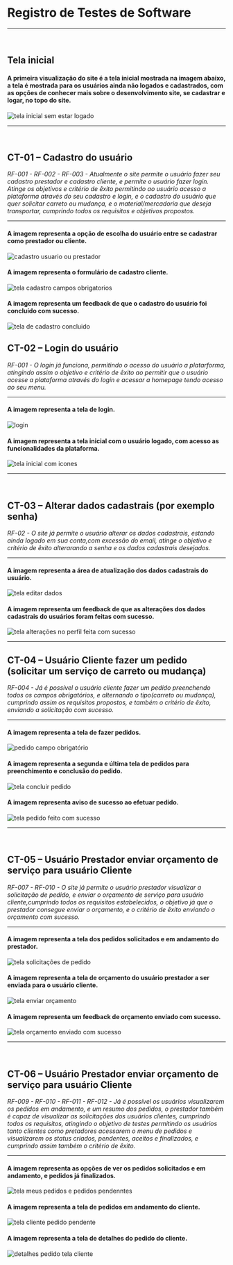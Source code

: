 # Registro de Testes de Software
<hr />
<br>

## Tela inicial
#### A primeira visualização do site é a tela inicial mostrada na imagem abaixo, a  tela é mostrada para os usuários ainda não logados e cadastrados, com as opções de conhecer mais sobre o desenvolvimento site, se cadastrar e logar, no topo do site. 

![tela inicial sem estar logado](https://user-images.githubusercontent.com/91202959/175394063-2d86139b-77c1-4197-bdc6-13af2ba37137.png)

<hr />
<br>

## CT-01 – Cadastro do usuário
*RF-001 - RF-002 - RF-003 - Atualmente o site permite o usuário fazer seu cadastro prestador e cadastro cliente, e permite o usuário fazer login. Atinge os objetivos e critério de êxito permitindo ao usuário acesso a plataforma através do seu cadastro e login, e o cadastro do usuário que quer solicitar carreto ou mudança, e o material/mercadoria que deseja transportar, cumprindo todos os requisitos e objetivos propostos.*
<hr />

#### A imagem representa a opção de escolha do usuário entre se  cadastrar como prestador ou cliente.

![cadastro usuario ou prestador](https://user-images.githubusercontent.com/91202959/174340239-c3500fa4-ff8d-4258-b438-30e84ee2beee.png)
<br>

####  A imagem representa o formulário de cadastro cliente.
![tela cadastro campos obrigatorios](https://user-images.githubusercontent.com/91202959/175394425-757b9fc5-e1ae-4f2c-b5ca-4eaa015ca05d.png)
<br>


#### A imagem representa um feedback de que o cadastro do usuário foi concluído com sucesso.
![tela de cadastro concluido](https://user-images.githubusercontent.com/91202959/174343926-30654391-2f18-4012-a505-1c9eb2f2b341.png)
<br>



## CT-02 – Login do usuário
*RF-001 - O login já funciona, permitindo o acesso do usuário a platarforma, atingindo assim o objetivo e critério de êxito ao permitir que o usuário  acesse a plataforma através do login e acessar a homepage tendo acesso ao seu menu.*
<hr />

#### A imagem representa a tela de login.
![login](https://user-images.githubusercontent.com/91202959/175394828-bebd84a2-2785-48bb-a75d-54b0d4c03d30.png)
<br>

#### A imagem representa a tela inicial com o usuário logado, com acesso as funcionalidades da plataforma.
![tela inicial com icones](https://user-images.githubusercontent.com/91202959/175395000-d81e8b2a-1a9e-4d43-898b-1cc4dcd6a191.png)
<br>


<hr />
<br>

## CT-03 – Alterar dados cadastrais (por exemplo senha)
*RF-02 - O site já permite o usuário alterar os dados cadastrais, estando ainda logado em sua conta,com excessão do email, atinge o objetivo e critério de êxito  alterarando a senha e os dados cadastrais desejados.*
<hr />

#### A imagem representa a área de atualização dos dados cadastrais do usuário.
![tela editar dados](https://user-images.githubusercontent.com/91202959/174352092-79212acc-e1cd-4889-ac3a-9bdfbaa48fde.png)
<br>

#### A imagem representa um feedback de que as alterações dos dados cadastrais do usuários foram feitas com sucesso.
![tela alterações no perfil feita com sucesso](https://user-images.githubusercontent.com/91202959/174352353-f5e7ade4-5dc5-4227-b7e0-5aa3ad274a22.png)

<hr />

## CT-04 – Usuário Cliente fazer um pedido (solicitar um serviço de carreto ou mudança)
*RF-004 - Já é possível o usuário cliente fazer um pedido preenchendo todos os campos obrigatórios, e alternando o tipo(carreto ou mudança), cumprindo assim os requisitos propostos, e também o critério de êxito, enviando a solicitação com sucesso.*
<hr />

#### A imagem representa a tela de fazer pedidos.
![pedido campo obrigatório](https://user-images.githubusercontent.com/91202959/175395427-11b53ca5-693d-4197-87ab-9cc77bf524c2.png)
<br>

#### A imagem representa a segunda e última tela de pedidos para preenchimento e conclusão do pedido.
![tela concluir pedido](https://user-images.githubusercontent.com/91202959/174349854-dda3c29f-d2f1-4b0c-886a-a9c2e6ebfeaf.png)
<br>

#### A imagem representa aviso de sucesso ao efetuar pedido.
![tela pedido feito com sucesso](https://user-images.githubusercontent.com/91202959/174349947-c827fa10-50a3-4b9c-a9bd-339c77b7283f.png)
<hr />
<br>



## CT-05 – Usuário Prestador enviar orçamento de serviço para usuário Cliente
*RF-007 - RF-010 - O site já permite o usuário prestador visualizar a solicitação de pedido, e enviar o orçamento de serviço para  usuário cliente,cumprindo todos os requisitos estabelecidos, o objetivo já que o prestador consegue enviar o orçamento, e o critério de êxito enviando o orçamento com sucesso.*
<hr />

#### A imagem representa a tela  dos pedidos solicitados e em andamento do prestador.
![tela solicitações de pedido](https://user-images.githubusercontent.com/91202959/174652048-b2459d11-aa20-4bcb-8413-7890a3fd24a9.png)
<br>

#### A imagem representa a tela de orçamento do usuário prestador a ser enviada para o usuário cliente.
![tela enviar orçamento](https://user-images.githubusercontent.com/91202959/174651952-77707d80-8e87-470a-99b4-cfb7158b7642.png)
<br>

#### A imagem representa um feedback de orçamento enviado com sucesso.
![tela orçamento enviado com sucesso](https://user-images.githubusercontent.com/91202959/174657254-ee5c13c2-26e1-4add-8dd4-05ce80300fa1.png)

<hr />
<br>

## CT-06 – Usuário Prestador enviar orçamento de serviço para usuário Cliente
*RF-009 - RF-010 - RF-011 - RF-012 - Já é possível os usuários visualizarem os pedidos em andamento, e um resumo dos pedidos, o prestador também é capaz de visualizar as solicitações dos usuários clientes, cumprindo todos os requisitos, atingindo  o objetivo de testes permitindo os usuários tanto clientes como pretadores acessarem o menu de pedidos e visualizarem os status criados, pendentes, aceitos e finalizados, e cumprindo assim também  o critério de êxito.*
<hr />


#### A imagem representa as opções de ver os  pedidos solicitados e em andamento, e pedidos já finalizados.
![tela meus pedidos e pedidos pendenntes](https://user-images.githubusercontent.com/91202959/174655188-c384d0fa-1b32-4ac2-ad83-5d97a4dabdca.png)
<br>

#### A imagem representa a tela de pedidos em andamento do cliente.
![tela cliente pedido pendente](https://user-images.githubusercontent.com/91202959/175398399-3525bd34-dd78-468d-94f9-ff383da630ad.png)
<br>

#### A imagem representa a tela de detalhes do pedido do cliente.
![detalhes pedido tela cliente](https://user-images.githubusercontent.com/91202959/175398614-23c10c8d-3113-482b-8562-29eec38b2463.png)



